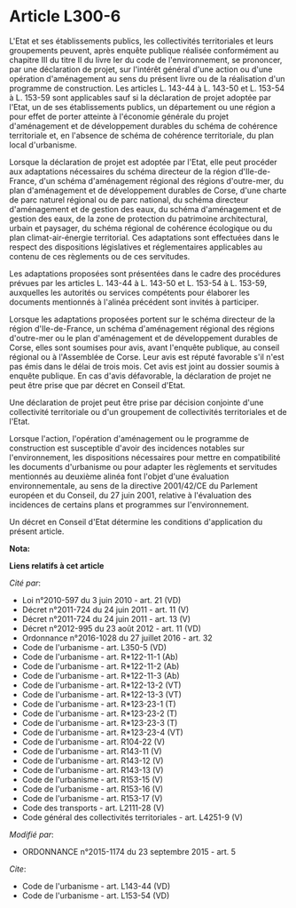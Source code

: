 # Article L300-6

L'Etat et ses établissements publics, les collectivités territoriales et leurs groupements peuvent, après enquête publique
réalisée conformément au chapitre III du titre II du livre Ier du code de l'environnement, se prononcer, par une déclaration
de projet, sur l'intérêt général d'une action ou d'une opération d'aménagement au sens du présent livre ou de la réalisation
d'un programme de construction. Les articles L. 143-44 à L. 143-50 et L. 153-54 à L. 153-59 sont applicables sauf si la
déclaration de projet adoptée par l'Etat, un de ses établissements publics, un département ou une région a pour effet de
porter atteinte à l'économie générale du projet d'aménagement et de développement durables du schéma de cohérence
territoriale et, en l'absence de schéma de cohérence territoriale, du plan local d'urbanisme. 

Lorsque la déclaration de projet est adoptée par l'Etat, elle peut procéder aux adaptations nécessaires du schéma directeur
de la région d'Ile-de-France, d'un schéma d'aménagement régional des régions d'outre-mer, du plan d'aménagement et de
développement durables de Corse, d'une charte de parc naturel régional ou de parc national, du schéma directeur d'aménagement
et de gestion des eaux, du schéma d'aménagement et de gestion des eaux, de la zone de protection du patrimoine architectural,
urbain et paysager, du schéma régional de cohérence écologique ou du plan climat-air-énergie territorial. Ces adaptations
sont effectuées dans le respect des dispositions législatives et réglementaires applicables au contenu de ces règlements ou
de ces servitudes. 

Les adaptations proposées sont présentées dans le cadre des procédures prévues par les articles L. 143-44 à L. 143-50 et L.
153-54 à L. 153-59, auxquelles les autorités ou services compétents pour élaborer les documents mentionnés à l'alinéa
précédent sont invités à participer. 

Lorsque les adaptations proposées portent sur le schéma directeur de la région d'Ile-de-France, un schéma d'aménagement
régional des régions d'outre-mer ou le plan d'aménagement et de développement durables de Corse, elles sont soumises pour
avis, avant l'enquête publique, au conseil régional ou à l'Assemblée de Corse. Leur avis est réputé favorable s'il n'est pas
émis dans le délai de trois mois. Cet avis est joint au dossier soumis à enquête publique. En cas d'avis défavorable, la
déclaration de projet ne peut être prise que par décret en Conseil d'Etat. 

Une déclaration de projet peut être prise par décision conjointe d'une collectivité territoriale ou d'un groupement de
collectivités territoriales et de l'Etat. 

Lorsque l'action, l'opération d'aménagement ou le programme de construction est susceptible d'avoir des incidences notables
sur l'environnement, les dispositions nécessaires pour mettre en compatibilité les documents d'urbanisme ou pour adapter les
règlements et servitudes mentionnés au deuxième alinéa font l'objet d'une évaluation environnementale, au sens de la
directive 2001/42/CE du Parlement européen et du Conseil, du 27 juin 2001, relative à l'évaluation des incidences de certains
plans et programmes sur l'environnement. 

Un décret en Conseil d'Etat détermine les conditions d'application du présent article.

**Nota:**



**Liens relatifs à cet article**

_Cité par_:

  - Loi n°2010-597 du 3 juin 2010 - art. 21 (VD)
  - Décret n°2011-724 du 24 juin 2011 - art. 11 (V)
  - Décret n°2011-724 du 24 juin 2011 - art. 13 (V)
  - Décret n°2012-995 du 23 août 2012 - art. 11 (VD)
  - Ordonnance n°2016-1028 du 27 juillet 2016 - art. 32
  - Code de l'urbanisme - art. L350-5 (VD)
  - Code de l'urbanisme - art. R*122-11-1 (Ab)
  - Code de l'urbanisme - art. R*122-11-2 (Ab)
  - Code de l'urbanisme - art. R*122-11-3 (Ab)
  - Code de l'urbanisme - art. R*122-13-2 (VT)
  - Code de l'urbanisme - art. R*122-13-3 (VT)
  - Code de l'urbanisme - art. R*123-23-1 (T)
  - Code de l'urbanisme - art. R*123-23-2 (T)
  - Code de l'urbanisme - art. R*123-23-3 (T)
  - Code de l'urbanisme - art. R*123-23-4 (VT)
  - Code de l'urbanisme - art. R104-22 (V)
  - Code de l'urbanisme - art. R143-11 (V)
  - Code de l'urbanisme - art. R143-12 (V)
  - Code de l'urbanisme - art. R143-13 (V)
  - Code de l'urbanisme - art. R153-15 (V)
  - Code de l'urbanisme - art. R153-16 (V)
  - Code de l'urbanisme - art. R153-17 (V)
  - Code des transports - art. L2111-28 (V)
  - Code général des collectivités territoriales - art. L4251-9 (V)

_Modifié par_:

  - ORDONNANCE n°2015-1174 du 23 septembre 2015 - art. 5

_Cite_:

  - Code de l'urbanisme - art. L143-44 (VD)
  - Code de l'urbanisme - art. L153-54 (VD)
